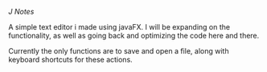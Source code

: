 *J Notes*

A simple text editor i made using javaFX.  I will be expanding on the functionality,
as well as going back and optimizing the code here and there.

Currently the only functions are to save and open a file, along with keyboard shortcuts
for these actions.
